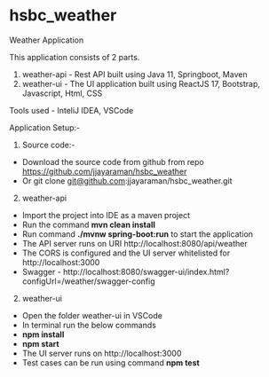 # hsbc_weather
Weather Application

This application consists of 2 parts.

1) weather-api - Rest API built using Java 11, Springboot, Maven
2) weather-ui  - The UI application built using ReactJS 17, Bootstrap, Javascript, Html, CSS

Tools used - InteliJ IDEA, VSCode

Application Setup:-

1) Source code:-

  - Download the source code from github from repo https://github.com/jjayaraman/hsbc_weather
  - Or git clone git@github.com:jjayaraman/hsbc_weather.git



2) weather-api

  - Import the project into IDE as a maven project
  - Run the command **mvn clean install**
  - Run command  **./mvnw spring-boot:run** to start the application
  - The API server runs on URI http://localhost:8080/api/weather
  - The CORS is configured and the UI server whitelisted for http://localhost:3000
  - Swagger - http://localhost:8080/swagger-ui/index.html?configUrl=/weather/swagger-config

2) weather-ui

  - Open the folder weather-ui in VSCode
  - In terminal run the below commands 
  - **npm install**
  - **npm start**
  - The UI server runs on http://localhost:3000
  - Test cases can be run using command **npm test**
 


